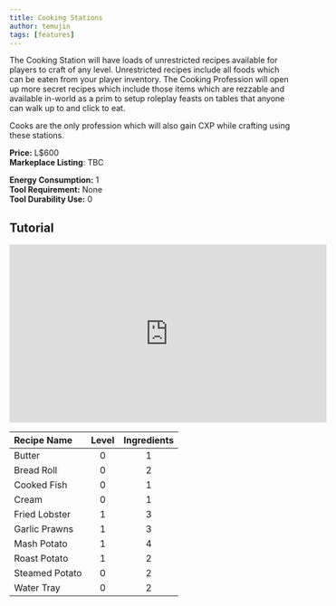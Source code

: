 ```yaml
---
title: Cooking Stations
author: temujin
tags: [features]
---
```

The Cooking Station will have loads of unrestricted recipes available for players to craft of any level. Unrestricted recipes include all foods which can be eaten from your player inventory. The Cooking Profession will open up more secret recipes which include those items which are rezzable and available in-world as a prim to setup roleplay feasts on tables that anyone can walk up to and click to eat. 


Cooks are the only profession which will also gain CXP while crafting using these stations.

**Price:** L$600<br>
**Markeplace Listing**: TBC<br>

**Energy Consumption:** 1<br>
**Tool Requirement:** None<br>
**Tool Durability Use:** 0

## Tutorial
<iframe width="560" height="315" src="https://www.youtube.com/embed/YZHZqPCDkyY" frameborder="0" allow="accelerometer; autoplay; encrypted-media; gyroscope; picture-in-picture" allowfullscreen></iframe>

| Recipe Name    | Level | Ingredients |
|:---------------|:-----:|:-----------:|
| Butter         |   0   |     1       |
| Bread Roll     |   0   |     2       |
| Cooked Fish    |   0   |     1       |
| Cream          |   0   |     1       |
| Fried Lobster  |   1   |     3       |
| Garlic Prawns  |   1   |     3       |
| Mash Potato    |   1   |     4       |
| Roast Potato   |   1   |     2       |
| Steamed Potato |   0   |     2       |
| Water Tray    |   0   |     2       |
